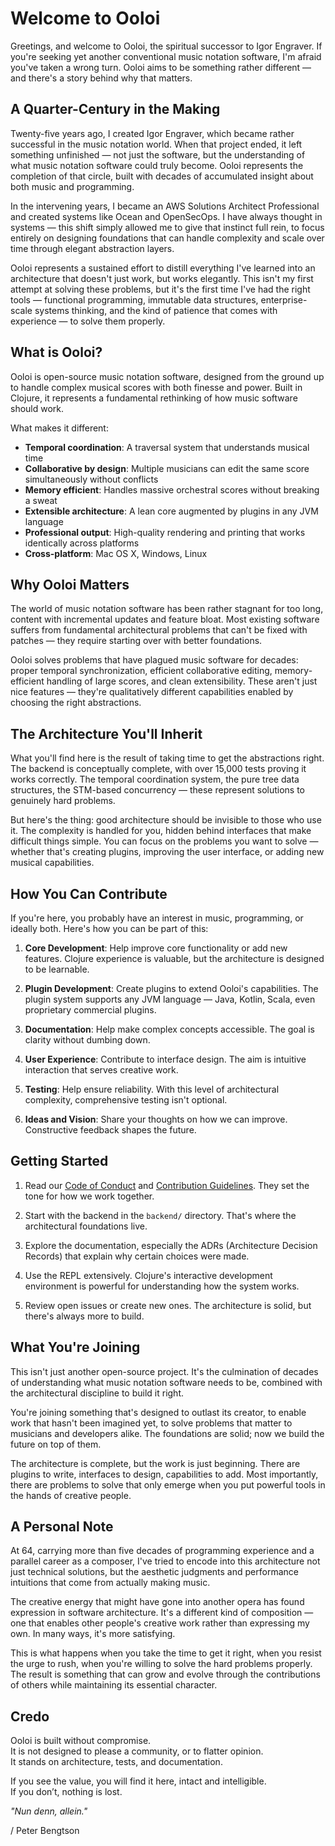 # Welcome to Ooloi

Greetings, and welcome to Ooloi, the spiritual successor to Igor Engraver. If you're seeking yet another conventional music notation software, I'm afraid you've taken a wrong turn. Ooloi aims to be something rather different — and there's a story behind why that matters.

## A Quarter-Century in the Making

Twenty-five years ago, I created Igor Engraver, which became rather successful in the music notation world. When that project ended, it left something unfinished — not just the software, but the understanding of what music notation software could truly become. Ooloi represents the completion of that circle, built with decades of accumulated insight about both music and programming.

In the intervening years, I became an AWS Solutions Architect Professional and created systems like Ocean and OpenSecOps. I have always thought in systems — this shift simply allowed me to give that instinct full rein, to focus entirely on designing foundations that can handle complexity and scale over time through elegant abstraction layers.

Ooloi represents a sustained effort to distill everything I've learned into an architecture that doesn't just work, but works elegantly. This isn't my first attempt at solving these problems, but it's the first time I've had the right tools — functional programming, immutable data structures, enterprise-scale systems thinking, and the kind of patience that comes with experience — to solve them properly.

## What is Ooloi?

Ooloi is open-source music notation software, designed from the ground up to handle complex musical scores with both finesse and power. Built in Clojure, it represents a fundamental rethinking of how music software should work.

What makes it different:
  * **Temporal coordination**: A traversal system that understands musical time
  * **Collaborative by design**: Multiple musicians can edit the same score simultaneously without conflicts
  * **Memory efficient**: Handles massive orchestral scores without breaking a sweat
  * **Extensible architecture**: A lean core augmented by plugins in any JVM language
  * **Professional output**: High-quality rendering and printing that works identically across platforms
  * **Cross-platform**: Mac OS X, Windows, Linux

## Why Ooloi Matters

The world of music notation software has been rather stagnant for too long, content with incremental updates and feature bloat. Most existing software suffers from fundamental architectural problems that can't be fixed with patches — they require starting over with better foundations.

Ooloi solves problems that have plagued music software for decades: proper temporal synchronization, efficient collaborative editing, memory-efficient handling of large scores, and clean extensibility. These aren't just nice features — they're qualitatively different capabilities enabled by choosing the right abstractions.

## The Architecture You'll Inherit

What you'll find here is the result of taking time to get the abstractions right. The backend is conceptually complete, with over 15,000 tests proving it works correctly. The temporal coordination system, the pure tree data structures, the STM-based concurrency — these represent solutions to genuinely hard problems.

But here's the thing: good architecture should be invisible to those who use it. The complexity is handled for you, hidden behind interfaces that make difficult things simple. You can focus on the problems you want to solve — whether that's creating plugins, improving the user interface, or adding new musical capabilities.

## How You Can Contribute

If you're here, you probably have an interest in music, programming, or ideally both. Here's how you can be part of this:

1. **Core Development**: Help improve core functionality or add new features. Clojure experience is valuable, but the architecture is designed to be learnable.

2. **Plugin Development**: Create plugins to extend Ooloi's capabilities. The plugin system supports any JVM language — Java, Kotlin, Scala, even proprietary commercial plugins.

3. **Documentation**: Help make complex concepts accessible. The goal is clarity without dumbing down.

4. **User Experience**: Contribute to interface design. The aim is intuitive interaction that serves creative work.

5. **Testing**: Help ensure reliability. With this level of architectural complexity, comprehensive testing isn't optional.

6. **Ideas and Vision**: Share your thoughts on how we can improve. Constructive feedback shapes the future.

## Getting Started

1. Read our [Code of Conduct](CODE_OF_CONDUCT.md) and [Contribution Guidelines](CONTRIBUTING.md). They set the tone for how we work together.

2. Start with the backend in the `backend/` directory. That's where the architectural foundations live.

3. Explore the documentation, especially the ADRs (Architecture Decision Records) that explain why certain choices were made.

4. Use the REPL extensively. Clojure's interactive development environment is powerful for understanding how the system works.

5. Review open issues or create new ones. The architecture is solid, but there's always more to build.

## What You're Joining

This isn't just another open-source project. It's the culmination of decades of understanding what music notation software needs to be, combined with the architectural discipline to build it right. 

You're joining something that's designed to outlast its creator, to enable work that hasn't been imagined yet, to solve problems that matter to musicians and developers alike. The foundations are solid; now we build the future on top of them.

The architecture is complete, but the work is just beginning. There are plugins to write, interfaces to design, capabilities to add. Most importantly, there are problems to solve that only emerge when you put powerful tools in the hands of creative people.

## A Personal Note

At 64, carrying more than five decades of programming experience and a parallel career as a composer, I've tried to encode into this architecture not just technical solutions, but the aesthetic judgments and performance intuitions that come from actually making music. 

The creative energy that might have gone into another opera has found expression in software architecture. It's a different kind of composition — one that enables other people's creative work rather than expressing my own. In many ways, it's more satisfying.

This is what happens when you take the time to get it right, when you resist the urge to rush, when you're willing to solve the hard problems properly. The result is something that can grow and evolve through the contributions of others while maintaining its essential character.

## Credo

Ooloi is built without compromise.<br>
It is not designed to please a community, or to flatter opinion.<br>
It stands on architecture, tests, and documentation.<br>

If you see the value, you will find it here, intact and intelligible.<br>
If you don’t, nothing is lost.

*"Nun denn, allein."*

/ Peter Bengtson
